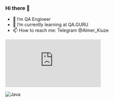 ### Hi there 👋



- 🔭 I’m QA Engineer
- 🌱 I’m currently learning at QA.GURU
- 📫 How to reach me: Telegram @Almer_Kiuze

![Gradle](https://cdn.jsdelivr.net/gh/devicons/devicon@v2.15.1/devicon.min.css)

![Java](https://img.shields.io/badge/java-%23ED8B00.svg?style=for-the-badge&logo=java&logoColor=white)
